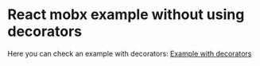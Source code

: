 # React mobx example without using decorators

Here you can check an example with decorators: [Example with decorators](https://github.com/koko1313/react-mobx-example)